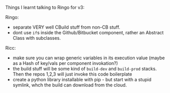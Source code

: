 Things I learnt talking to Ringo for v3:

Ringo:

* separate VERY well CBuild stuff from non-CB stuff.
* dont use `if`s inside the Github/Bitbucket component, rather an Abstract Class with subclasses.

Ricc:

* make sure you can wrap generic variables in its execution value (maybe as a Hash of key/vals per component invokation?)
* the build stuff will be some kind of `build-dev` and `build-prod` stacks. Then the repos 1,2,3  will just invoke this code boilerplate
* create a python library installable with pip - but start with a stupid symlink, whch the build can download from the cloud.
